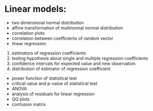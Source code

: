 # Linear models:
- two dimensional normal distribution
- affine transformation of multinomial normal distribution
- correlation plots
- correlation between coefficients of random vector
- linear regression:
1. estimators of regression coefficients
2. testing hypothesis about single and multiple regression coefficients
3. confidence intervals for expected value and new observation
4. distribution of estimator of regression coefficient
- power function of statistical test
- critical value and p-value of statistical test
- ANOVA
- analysis of residuals for linear regression
- QQ plots 
- confusion matrix
